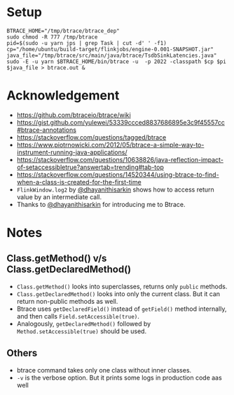 # Setup

```
BTRACE_HOME="/tmp/btrace/btrace_dep"
sudo chmod -R 777 /tmp/btrace
pid=$(sudo -u yarn jps | grep Task | cut -d' ' -f1)
cp="/home/ubuntu/build-target/flinkjobs/engine-0.001-SNAPSHOT.jar"
java_file="/tmp/btrace/src/main/java/btrace/TsdbSinkLatencies.java"
sudo -E -u yarn $BTRACE_HOME/bin/btrace -u  -p 2022 -classpath $cp $pi $java_file > btrace.out &
```

# Acknowledgement

 - https://github.com/btraceio/btrace/wiki
 - https://gist.github.com/yulewei/53339ccced8837686895e3c9f45557cc#btrace-annotations
 - https://stackoverflow.com/questions/tagged/btrace
 - https://www.piotrnowicki.com/2012/05/btrace-a-simple-way-to-instrument-running-java-applications/
 - https://stackoverflow.com/questions/10638826/java-reflection-impact-of-setaccessibletrue?answertab=trending#tab-top
 - https://stackoverflow.com/questions/14520344/using-btrace-to-find-when-a-class-is-created-for-the-first-time
 - `FlinkWindow.log2` by [@dhayanithisarkin](https://github.com/dhayanithisarkin) shows how to access return value by an intermediate call.
 - Thanks to [@dhayanithisarkin](https://github.com/dhayanithisarkin) for introducing me to Btrace.

# Notes

## Class.getMethod() v/s Class.getDeclaredMethod()

- `Class.getMethod()` looks into superclasses, returns only `public` methods.
- `Class.getDeclaredMethod()` looks into only the current class. But it can return non-public methods as well.
- Btrace uses `getDeclaredField()` instead of `getField()` method internally, and then calls `Field.setAccessible(true)`. 
- Analogously, `getDeclaredMethod()` followed by `Method.setAccessible(true)` should be used.

## Others

- btrace command takes only one class without inner classes.
- `-v` is the verbose option. But it prints some logs in production code aas well